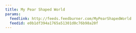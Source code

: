 ```yaml
---
title: My Pear Shaped World
params:
  feedlink: http://feeds.feedburner.com/MyPearShapedWorld
  feedid: e0b1df394a1765a51301d0c76b98a20f
---
```

